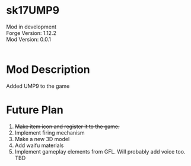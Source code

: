 # sk17UMP9
Mod in development <br />
Forge Version: 1.12.2 <br />
Mod Version: 0.0.1 <br />
<br />

# Mod Description
Added UMP9 to the game <br/>

# Future Plan
1. ~~Make item icon and register it to the game.~~ <br/>
2. Implement firing mechanism <br/>
3. Make a new 3D model <br/>
4. Add waifu materials <br/>
5. Implement gameplay elements from GFL. Will probably add voice too. <br/>
TBD
